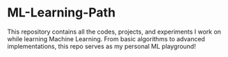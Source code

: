 # ML-Learning-Path
This repository contains all the codes, projects, and experiments I work on while learning Machine Learning. From basic algorithms to advanced implementations, this repo serves as my personal ML playground!
